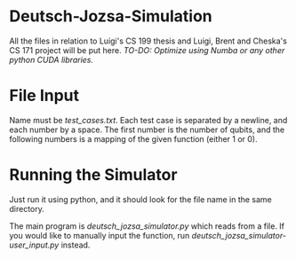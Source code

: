 # Deutsch-Jozsa-Simulation
All the files in relation to Luigi's CS 199 thesis and Luigi, Brent and Cheska's CS 171 project will be put here. *TO-DO: Optimize using Numba or any other python CUDA libraries.*

# File Input
Name must be *test_cases.txt*. Each test case is separated by a newline, and each number by a space. The first number is the number of qubits, and the following numbers is a mapping of the given function (either 1 or 0).

# Running the Simulator
Just run it using python, and it should look for the file name in the same directory.

The main program is *deutsch_jozsa_simulator.py* which reads from a file. If you would like to manually input the function, run *deutsch_jozsa_simulator-user_input.py* instead.
